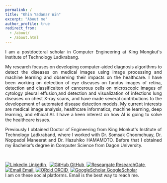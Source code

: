 ```yaml
---
permalink: /
title: "Khin Yadanar Win"
excerpt: "About me"
author_profile: true
redirect_from: 
  - /about/
  - /about.html
---
```


<p align="justify">I am a postdoctoral scholar in Computer Engineering at King Mongkut's Institute of Technology Ladkrabang.</p>

<p align="justify">My research focuses on developing computer-aided diagnosis algorithms to detect the diseases on medical images using image processing and machine learning and observing their impacts on the healthcare. I have been working on detection of eye diseases on fundus images of retina, detection and classificaiton of cancerous cells on microscopic images of cytology pleural effusion,and detection and visualization of infections lung diseases on chest X-ray scans, and have made several contributions to the developement of automated disease detection models. My current interests are medical image analysis, healthcare informatics, machine learning, deep learning, and ethical AI. I have a keen interest on how AI is going to solve the healthcare issues.</p>

<p align="justify">Previously I obtained Doctor of Engineering from King Monkut's Institute of Technology Ladkraband, where I worked with Dr. Somsak Choomchuay, Dr. Noppadol Maneerat and Dr. Hazuhiko HAMAMOTO. Before that I obtained my Bachelor’s degree in Computer Science from Dagon University.</p> <br/>

[![Linkedin](https://i.stack.imgur.com/gVE0j.png)          LinkedIn            ](https://www.linkedin.com/in/khinyadanar-win/)
&nbsp;
[![GitHub](https://i.stack.imgur.com/tskMh.png)      GitHub             ](https://github.com/kyadanarw)&nbsp;[![Researgate](https://i.stack.imgur.com/a49kg.png)        ResearchGate          ](https://www.researchgate.net/profile/Khin-Win-13)&nbsp;[![Email](https://i.stack.imgur.com/wszAd.png)        Email           ](https://github.com/)&nbsp;[![ORcid](https://i.stack.imgur.com/Au4eV.png)        ORCID           ](https://orcid.org/0000-0001-7155-9475)&nbsp;[![GoogleScholar](https://i.stack.imgur.com/Rfgco.png) GoogleScholar](https://scholar.google.co.th/citations?user=3Bi3itoAAAAJ&hl=en)\
I am on these social platforms. Email is the best way to reach me.
